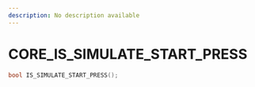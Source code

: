 ```yaml
---
description: No description available 
---
```


# CORE\_IS_SIMULATE_START_PRESS

```cpp
bool IS_SIMULATE_START_PRESS();
```